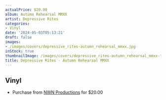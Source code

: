 ```yaml
---
actualPrice: $20.00
album: Autumn Rehearsal MMXX
artist: Depressive Rites
categories:
- Vinyl
date: '2024-05-03T05:13:21'
draft: false
images:
- /images/covers/depressive_rites-autumn_rehearsal_mmxx.jpg
inStock: true
thumbnailImage: /images/covers/depressive_rites-autumn_rehearsal_mmxx-thumb.jpg
title: Depressive Rites - Autumn Rehearsal MMXX
---
```


## Vinyl
* Purchase from [NWN Productions](http://shop.nwnprod.com/index.php?route=product/product&path=75&product_id=28352&sort=pd.name&order=ASC) for $20.00
